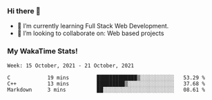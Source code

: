 ### Hi there 👋

- 🌱 I’m currently learning Full Stack Web Development.
- 👯 I’m looking to collaborate on: Web based projects


### My WakaTime Stats!

<!--START_SECTION:waka-->
```text
Week: 15 October, 2021 - 21 October, 2021

C            19 mins         █████████████▒░░░░░░░░░░░   53.29 % 
C++          13 mins         █████████▒░░░░░░░░░░░░░░░   37.68 % 
Markdown     3 mins          ██░░░░░░░░░░░░░░░░░░░░░░░   08.61 % 
```
<!--END_SECTION:waka-->
